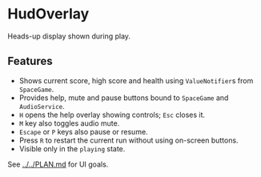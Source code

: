 # HudOverlay

Heads-up display shown during play.

## Features

- Shows current score, high score and health using `ValueNotifier`s from `SpaceGame`.
- Provides help, mute and pause buttons bound to `SpaceGame` and `AudioService`.
- `H` opens the help overlay showing controls; `Esc` closes it.
- `M` key also toggles audio mute.
- `Escape` or `P` keys also pause or resume.
- Press `R` to restart the current run without using on-screen buttons.
- Visible only in the `playing` state.

See [../../PLAN.md](../../PLAN.md) for UI goals.
